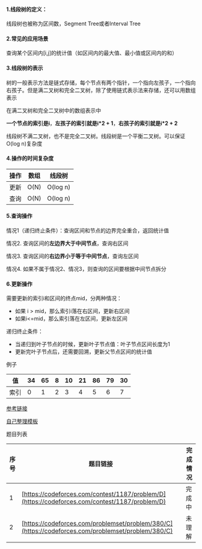#### 1.线段树的定义：

线段树也被称为区间数，Segment Tree或者Interval Tree



#### 2.常见的应用场景

查询某个区间内[i,j]的统计值（如区间内的最大值、最小值或区间内的和）



#### 3.线段树的表示

树的一般表示方法是链式存储，每个节点有两个指针，一个指向左孩子，一个指向右孩子。但是满二叉树和完全二叉树，除了使用链式表示法来存储，还可以用数组表示

在满二叉树和完全二叉树中的数组表示中

**一个节点的索引是i**，**左孩子的索引就是i*2 + 1**，**右孩子的索引就是i*2 + 2**

线段树不满二叉树，也不是完全二叉树。线段树是一个平衡二叉树。可以保证O(log n)复杂度



#### 4.操作的时间复杂度

| 操作 | 数组 | 线段树   |
| ---- | ---- | -------- |
| 更新 | O(N) | O(log n) |
| 查询 | O(N) | O(log n) |



#### 5.查询操作

情况1（递归终止条件）：查询区间和节点的边界完全重合，返回统计值

情况2. 查询区间的**左边界大于中间节点**，查询右区间

情况3. 查询区间的**右边界小于等于中间节点**，查询左区间

 情况4.  如果不属于情况2、情况3，则查询的区间要根据中间节点拆分



#### 6.更新操作

需要更新的索引i和区间的终点mid，分两种情况：

- 如果 i > mid，那么索引i落在右区间，更新右区间
- 如果i<=mid，那么索引落在左区间，更新左区间

递归终止条件：

- 当递归到叶子节点的时候，更新叶子节点值：叶子节点区间长度为1
- 更新完叶子节点后，还需要回溯，更新父节点区间的统计值



例子

| 值   | 34   | 65   | 8    | 10   | 21   | 86   | 79   | 30   |
| ---- | ---- | ---- | ---- | ---- | ---- | ---- | ---- | ---- |
| 索引 | 0    | 1    | 2    | 3    | 4    | 5    | 6    | 7    |







[参考链接](https://juejin.cn/post/6858619792157638670#heading-4)

[自己整理模板](https://github.com/KingOfLiu/algorithm/blob/master/src/main/java/codeforces/problemset/segment_tree/SegmentTemplate.java)

题目列表

| 序号 | 题目链接                                                     | 完成情况 |
| ---- | ------------------------------------------------------------ | -------- |
| 1    | [https://codeforces.com/contest/1187/problem/D](https://codeforces.com/contest/1187/problem/D) | 完成中   |
| 2    | [https://codeforces.com/problemset/problem/380/C](https://codeforces.com/problemset/problem/380/C) | 未理解   |

